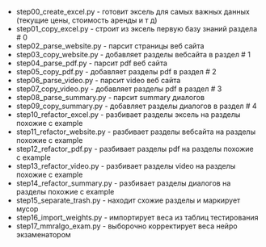 * step00_create_excel.py - готовит эксель для самых важных данных (текущие цены, стоимость аренды и т д)
* step01_copy_excel.py - строит из эксель первую базу знаний раздела # 0
* step02_parse_website.py - парсит страницы веб сайта
* step03_copy_website.py - добавляет разделы вебсайта в раздел # 1
* step04_parse_pdf.py - парсит pdf веб сайта
* step05_copy_pdf.py - добавляет разделы pdf в раздел # 2
* step06_parse_video.py - парсит video веб сайта
* step07_copy_video.py - добавляет разделы pdf в раздел # 3
* step08_parse_summary.py - парсит summary диалогов
* step09_copy_summary.py - добавляет разделы диалогов в раздел # 4
* step10_refactor_excel.py - разбивает разделы эксель на разделы похожие с example
* step11_refactor_website.py - разбивает разделы вебсайта на разделы похожие с example
* step12_refactor_pdf.py - разбивает разделы pdf на разделы похожие с example
* step13_refactor_video.py - разбивает разделы video на разделы похожие с example
* step14_refactor_summary.py - разбивает разделы диалогов на разделы похожие с example
* step15_separate_trash.py - находит схожие разделы и маркирует мусор
* step16_import_weights.py - импортирует веса из таблиц тестирования
* step17_mmralgo_exam.py - выборочно корректирует веса нейро экзаменатором